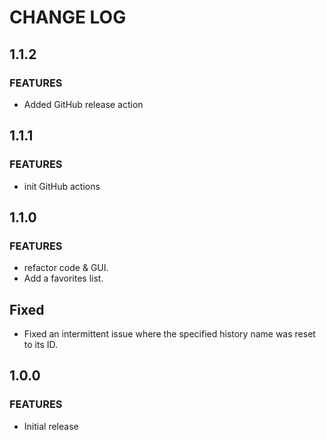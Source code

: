 # CHANGE LOG

## 1.1.2
### FEATURES
- Added GitHub release action

## 1.1.1
### FEATURES
- init GitHub actions

## 1.1.0
### FEATURES
- refactor code & GUI.
- Add a favorites list.

## Fixed
- Fixed an intermittent issue where the specified history name was reset to its ID.

## 1.0.0
### FEATURES
- Initial release